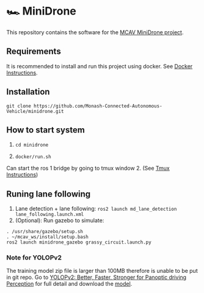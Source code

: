 # 🏎️ MiniDrone 

This repository contains the software for the [MCAV MiniDrone project](https://sites.google.com/student.monash.edu/minidrone).

## Requirements
It is recommended to install and run this project using docker. See [Docker Instructions](./docker/README.md).

## Installation
`git clone https://github.com/Monash-Connected-Autonomous-Vehicle/minidrone.git`

## How to start system
1. `cd minidrone`

2. `docker/run.sh`

Can start the ros 1 bridge by going to tmux window 2. (See [Tmux Instructions](./docker/tmux_instructions.md))

## Runing lane following
1. Lane detection + lane following: `ros2 launch md_lane_detection lane_following.launch.xml`
2. (Optional): Run gazebo to simulate: 
```
. /usr/share/gazebo/setup.sh
. ~/mcav_ws/install/setup.bash
ros2 launch minidrone_gazebo grassy_circuit.launch.py 
```

### Note for YOLOPv2
The training model zip file is larger than 100MB therefore is unable to be put in git repo.
Go to [YOLOPv2: Better, Faster, Stronger for Panoptic driving Perception](https://github.com/CAIC-AD/YOLOPv2) for full detail and download the [model](https://github.com/CAIC-AD/YOLOPv2/releases/download/V0.0.1/yolopv2.pt).